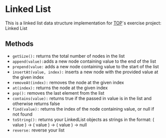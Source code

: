 # Linked List

This is a linked list data structure implementation for [TOP](https://www.theodinproject.com/lessons/javascript-linked-lists)`s exercise project: Linked List

## Methods

- `getSize():` returns the total number of nodes in the list
- `append(value):`adds a new node containing value to the end of the list
- `prepend(value:` adds a new node containing value to the start of the list
- `insertAt(value, index):` inserts a new node with the provided value at the given index
- `removeAt(index):` removes the node at the given index
- `at(index):` returns the node at the given index
- `pop():` removes the last element from the list
- `contains(value):` returns true if the passed in value is in the list and otherwise returns false
- `find(value):` returns the index of the node containing value, or null if not found
- `toString():` returns your LinkedList objects as strings in the format: ( value ) -> ( value ) -> ( value ) -> null
- `reverse:` reverse your list




